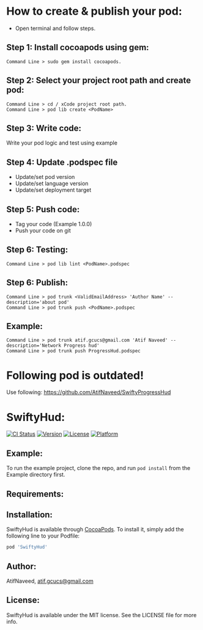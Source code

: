 # How to create & publish your pod:

- Open terminal and follow steps.

## Step 1: Install cocoapods using gem:
    Command Line > sudo gem install cocoapods.

## Step 2: Select your project root path and create pod:
    Command Line > cd / xCode project root path.
    Command Line > pod lib create <PodName>

## Step 3: Write code:
Write your pod logic and test using example

## Step 4: Update <PodName>.podspec file
-	Update/set pod version
-	Update/set language version
-	Update/set deployment target

## Step 5: Push code:
-	Tag your code (Example 1.0.0)
-	Push your code on git

## Step 6: Testing:
    Command Line > pod lib lint <PodName>.podspec

## Step 6: Publish:
    Command Line > pod trunk <ValidEmailAddress> 'Author Name' --description='about pod'
    Command Line > pod trunk push <PodName>.podspec

## Example:
    Command Line > pod trunk atif.gcucs@gmail.com 'Atif Naveed' --description='Network Progress hud'
    Command Line > pod trunk push ProgressHud.podspec




# Following pod is outdated!

Use following: https://github.com/AtifNaveed/SwiftyProgressHud 


# SwiftyHud:

[![CI Status](https://img.shields.io/travis/AtifNaveed/SwiftyHud.svg?style=flat)](https://travis-ci.org/AtifNaveed/SwiftyHud)
[![Version](https://img.shields.io/cocoapods/v/SwiftyHud.svg?style=flat)](https://cocoapods.org/pods/SwiftyHud)
[![License](https://img.shields.io/cocoapods/l/SwiftyHud.svg?style=flat)](https://cocoapods.org/pods/SwiftyHud)
[![Platform](https://img.shields.io/cocoapods/p/SwiftyHud.svg?style=flat)](https://cocoapods.org/pods/SwiftyHud)

## Example:

To run the example project, clone the repo, and run `pod install` from the Example directory first.

## Requirements:

## Installation:

SwiftyHud is available through [CocoaPods](https://cocoapods.org). To install
it, simply add the following line to your Podfile:

```ruby
pod 'SwiftyHud'
```

## Author:

AtifNaveed, atif.gcucs@gmail.com

## License:

SwiftyHud is available under the MIT license. See the LICENSE file for more info.
